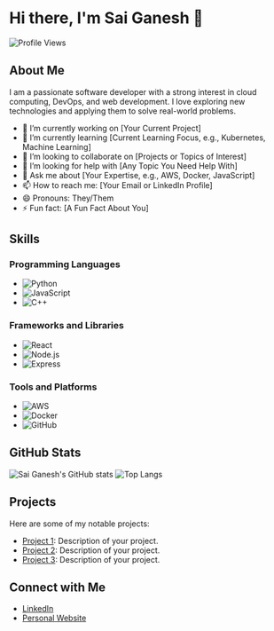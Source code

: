 # Hi there, I'm Sai Ganesh 👋

![Profile Views](https://komarev.com/ghpvc/?username=saiganeshcs&color=green)

## About Me

I am a passionate software developer with a strong interest in cloud computing, DevOps, and web development. I love exploring new technologies and applying them to solve real-world problems.

- 🔭 I’m currently working on [Your Current Project]
- 🌱 I’m currently learning [Current Learning Focus, e.g., Kubernetes, Machine Learning]
- 👯 I’m looking to collaborate on [Projects or Topics of Interest]
- 🤔 I’m looking for help with [Any Topic You Need Help With]
- 💬 Ask me about [Your Expertise, e.g., AWS, Docker, JavaScript]
- 📫 How to reach me: [Your Email or LinkedIn Profile]
- 😄 Pronouns: They/Them
- ⚡ Fun fact: [A Fun Fact About You]

## Skills

### Programming Languages
- ![Python](https://img.shields.io/badge/-Python-3776AB?logo=python&logoColor=white&style=flat)
- ![JavaScript](https://img.shields.io/badge/-JavaScript-F7DF1E?logo=javascript&logoColor=black&style=flat)
- ![C++](https://img.shields.io/badge/-C++-00599C?logo=c%2B%2B&logoColor=white&style=flat)

### Frameworks and Libraries
- ![React](https://img.shields.io/badge/-React-61DAFB?logo=react&logoColor=black&style=flat)
- ![Node.js](https://img.shields.io/badge/-Node.js-339933?logo=node.js&logoColor=white&style=flat)
- ![Express](https://img.shields.io/badge/-Express-000000?logo=express&logoColor=white&style=flat)

### Tools and Platforms
- ![AWS](https://img.shields.io/badge/-AWS-232F3E?logo=amazon-aws&logoColor=white&style=flat)
- ![Docker](https://img.shields.io/badge/-Docker-2496ED?logo=docker&logoColor=white&style=flat)
- ![GitHub](https://img.shields.io/badge/-GitHub-181717?logo=github&logoColor=white&style=flat)

## GitHub Stats

![Sai Ganesh's GitHub stats](https://github-readme-stats.vercel.app/api?username=saiganeshcs&show_icons=true&theme=radical)
![Top Langs](https://github-readme-stats.vercel.app/api/top-langs/?username=saiganeshcs&layout=compact&theme=radical)

## Projects

Here are some of my notable projects:

- [Project 1](https://github.com/saiganeshcs/project1): Description of your project.
- [Project 2](https://github.com/saiganeshcs/project2): Description of your project.
- [Project 3](https://github.com/saiganeshcs/project3): Description of your project.

## Connect with Me

- [LinkedIn](https://www.linkedin.com/in/imsaiganesh/)
- [Personal Website](https://www.imsaiganesh.com/)
